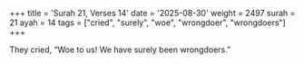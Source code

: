 +++
title = 'Surah 21, Verses 14'
date = '2025-08-30'
weight = 2497
surah = 21
ayah = 14
tags = ["cried", "surely", "woe", "wrongdoer", "wrongdoers"]
+++

They cried, “Woe to us! We have surely been wrongdoers.”